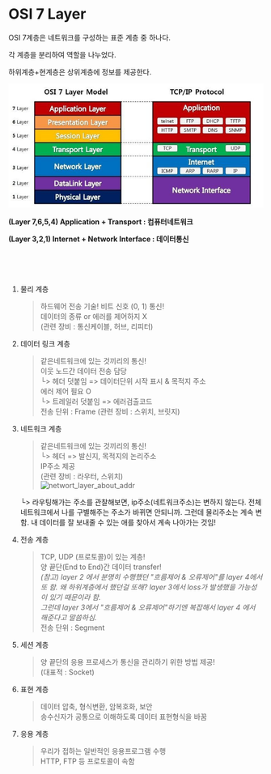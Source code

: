 # OSI 7 Layer

OSI 7계층은 네트워크를 구성하는 표준 계층 중 하나다.

각 계층을 분리하여 역할을 나누었다.

하위계층+현계층은 상위계층에 정보를 제공한다.



![OSI_7_layer](../img/OSI_7_layer.png)

**(Layer 7,6,5,4) Application + Transport : 컴퓨터네트워크**

**(Layer 3,2,1) Internet + Network Interface : 데이터통신**

<br><br><br>

1. 물리 계층
    > 하드웨어 전송 기술! 비트 신호 (0, 1) 통신! <br>
    데이터의 종류 or 에러를 제어하지 X <br>
    (관련 장비 : 통신케이블, 허브, 리피터)

2.  데이터 링크 계층
    > 같은네트워크에 있는 것끼리의 통신!<br>이웃 노드간 데이터 전송 담당<br>
    └> 헤더 덧붙임 => 데이터단위 시작 표시 & 목적지 주소<br>
    에러 제어 필요 O <br>
    └> 트레일러 덧붙임 => 에러검출코드 <br>
    전송 단위 : Frame
    (관련 장비 : 스위치, 브릿지)
3. 네트워크 계층
    > 같은네트워크에 있는 것끼리의 통신!<br>
    └> 헤더 => 발신지, 목적지의 논리주소<br>
    IP주소 제공<br>
    (관련 장비 : 라우터, 스위치)<br>
    ![networt_layer_about_addr](../img/networt_layer_about_addr.png)
    
    └> 라우팅해가는 주소를 관찰해보면, ip주소(네트워크주소)는 변하지 않는다. 전체네트워크에서 나를 구별해주는 주소가 바뀌면 안되니까. 그런데 물리주소는 계속 변함. 내 데이터를 잘 보내줄 수 있는 애를 찾아서 계속 나아가는 것임!


4. 전송 계층 
    > TCP, UDP (프로토콜)이 있는 계층!<br>
    양 끝단(End to End)간 데이터 transfer!<br>
    *(참고)  layer 2 에서 분명히 수행했던 "흐름제어 & 오류제어"를 layer 4에서 또 함. 왜 하위계층에서 했던걸 또해? layer 3에서 loss가 발생했을 가능성이 있기 때문이라 함.<br> 그런데 layer 3에서 "흐름제어 & 오류제어"하기엔 복잡해서 layer 4 에서 해준다고 말씀하심.*<br> 
    전송 단위 : Segment


5. 세션 계층
    > 양 끝단의 응용 프로세스가 통신을 관리하기 위한 방법 제공!<br>
    (대표적 : Socket)<br>

6. 표현 계층
    > 데이터 압축, 형식변환, 암복호화, 보안<br>
    송수신자가 공통으로 이해하도록 데이터 표현형식을 바꿈<br>

7. 응용 계층
    > 우리가 접하는 일반적인 응용프로그램 수행<br>
    HTTP, FTP 등 프로토콜이 속함
